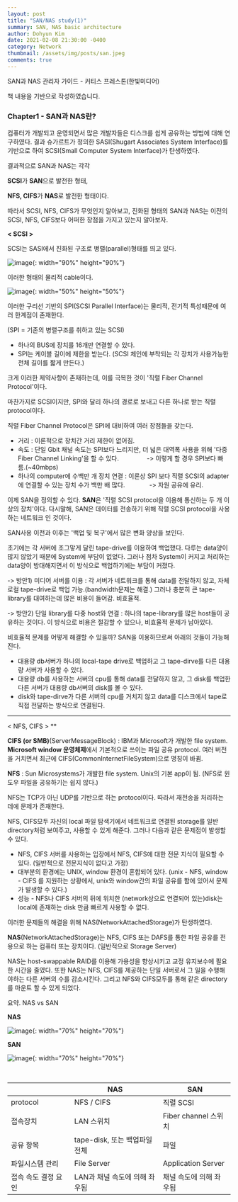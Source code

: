```yaml
---
layout: post
title: "SAN/NAS study(1)"
summary: SAN, NAS basic architecture
author: Dohyun Kim
date: 2021-02-08 21:30:00 -0400
category: Network
thumbnail: /assets/img/posts/san.jpeg
comments: true
---
```


SAN과 NAS 관리자 가이드 - 커티스 프레스톤(한빛미디어) 

책 내용을 기반으로 작성하였습니다.

### **Chapter1 - SAN과 NAS란?**

컴퓨터가 개발되고 운영되면서 많은 개발자들은 디스크를 쉽게 공유하는 방법에 대해 연구하였다. 결과 슈가르트가 정의한 SASI(Shugart Associates System Interface)를 기반으로 하여 SCSI(Small Computer System Interface)가 탄생하였다.

결과적으로 SAN과 NAS는 각각

**SCSI**가 **SAN**으로 발전한 형태,

**NFS, CIFS**가 **NAS**로 발전한 형태이다.

따라서 SCSI, NFS, CIFS가 무엇인지 알아보고, 진화된 형태의 SAN과 NAS는 이전의 SCSI, NFS, CIFS보다 어떠한 장점을 가지고 있는지 알아보자.

**< SCSI >**

SCSI는 SASI에서 진화된 구조로 병렬(parallel)형태를 띄고 있다. 

![image](https://user-images.githubusercontent.com/72643027/109924154-34414a00-7d03-11eb-9920-ab5549d8acf9.png){: width="90%" height="90%"}

이러한 형태의 물리적 cable이다.

![image](https://user-images.githubusercontent.com/72643027/109924187-41f6cf80-7d03-11eb-8278-0216712bba32.png){: width="50%" height="50%"}


이러한 구리선 기반의 SPI(SCSI Parallel Interface)는 물리적, 전기적 특성때문에 여러 한계점이 존재한다.

(SPI = 기존의 병렬구조를 취하고 있는 SCSI)

-   하나의 BUS에 장치를 16개만 연결할 수 있다.
-   SPI는 케이블 길이에 제한을 받는다. (SCSI 체인에 부착되는 각 장치가 사용가능한 전체 길이를 짧게 만든다.)

크게 이러한 제약사항이 존재하는데, 이를 극복한 것이 '직렬 Fiber Channel Protocol'이다.

마찬가지로 SCSI이지만, SPI와 달리 하나의 경로로 보내고 다른 하나로 받는 직렬 protocol이다.

직렬 Fiber Channel Protocol은 SPI에 대비하여 여러 장점들을 갖는다.

-   거리 : 이론적으로 장치간 거리 제한이 없어짐.
-   속도 : 단일 Gbit 채널 속도는 SPI보다 느리지만, 더 넓은 대역폭 사용을 위해 '다중 Fiber Channel Linking'을 할 수 있다.                -> 이렇게 할 경우 SPI보다 빠름.(~40mbps)
-   하나의 computer에 수백만 개 장치 연결 : 이론상 SPI 보다 직렬 SCSI의 adapter에 연결할 수 있는 장치 수가 백만 배 많다.              -> 자원 공유에 유리.

이제 SAN을 정의할 수 있다. **SAN**은 '직렬 SCSI protocol을 이용해 통신하는 두 개 이상의 장치'이다. 다시말해, SAN은 데이터를 전송하기 위해 직렬 SCSI protocol을 사용하는 네트워크 인 것이다.

SAN사용 이전과 이후는 '백업 및 복구'에서 많은 변화 양상을 보인다.

초기에는 각 서버에 조그맣게 달린 tape-drive를 이용하여 백업했다. 다루는 data양이 많지 않았기 때문에 System에 부담이 없었다. 그러나 점차 System이 커지고 처리하는 data양이 방대해지면서 이 방식으로 백업하기에는 부담이 커졌다. 

\-> 방안1) 미디어 서버를 이용 : 각 서버가 네트워크를 통해 data를 전달하지 않고, 자체 로컬 tape-drive로 백업 가능.(bandwidth문제는 해결.) 그러나 충분히 큰 tape-library를 대여하는데 많은 비용이 들어감. 비효율적.

\-> 방안2) 단일 library를 다중 host와 연결 : 하나의 tape-library를 많은 host들이 공유하는 것이다. 이 방식으로 비용은 절감할 수 있으나, 비효율적 문제가 남아있다.

비효율적 문제를 어떻게 해결할 수 있을까? SAN을 이용하므로써 아래의 것들이 가능해진다.

-   대용량 db서버가 하나의 local-tape drive로 백업하고 그 tape-dirve를 다른 대용량 서버가 사용할 수 있다.
-   대용량 db를 사용하는 서버의 cpu를 통해 data를 전달하지 않고, 그 disk를 백업한 다른 서버가 대용량 db서버의 disk를 볼 수 있다.
-   disk와 tape-dirve가 다른 서버의 cpu를 거치지 않고 data를 디스크에서 tape로 직접 전달하는 방식으로 연결된다.

***
< NFS, CIFS > **

**CIFS (or SMB)**(ServerMessageBlock) : IBM과 Microsoft가 개발한 file system. **Microsoft window 운영체제**에서 기본적으로 쓰이는 파일 공유 protocol. 여러 버전을 거치면서 최근에 CIFS(CommonInternetFileSystem)으로 명칭이 바뀜. 

**NFS** : Sun Microsystems가 개발한 file system. Unix의 기본 app이 됨. (NFS로 윈도우 파일을 공유하기는 쉽지 않다.) 

NFS는 TCP가 아닌 UDP를 기반으로 하는 protocol이다. 따라서 재전송을 처리하는 데에 문제가 존재한다. 

NFS, CIFS모두 자신의 local 파일 탐색기에서 네트워크로 연결된 storage를 일반 directory처럼 보여주고, 사용할 수 있게 해준다. 그러나 다음과 같은 문제점이 발생할 수 있다.

-   NFS, CIFS 서버를 사용하는 입장에서 NFS, CIFS에 대한 전문 지식이 필요할 수 있다. (일반적으로 전문지식이 없다고 가정)
-   대부분의 환경에는 UNIX, window 환경이 혼합되어 있다. (unix - NFS, window - CIFS 를 지원하는 상황에서, unix와 window간의 파일 공유를 함에 있어서 문제가 발생할 수 있다.) 
-   성능 - NFS나 CIFS 서버의 뒤에 위치한 (network상으로 연결되어 있는)disk는 local에 존재하는 disk 만큼 빠르게 사용할 수 없다.

이러한 문제들의 해결을 위해 NAS(NetworkAttachedStorage)가 탄생하였다.

**NAS**(NetworkAttachedStorage)는 NFS, CIFS 또는 DAFS를 통한 파일 공유를 전용으로 하는 컴퓨터 또는 장치이다. (일반적으로 Storage Server)

NAS는 host-swappable RAID를 이용해 가용성을 향상시키고 교정 유지보수에 필요한 시간을 줄였다. 또한 NAS는 NFS, CIFS를 제공하는 단일 서버로서 그 일을 수행해야하는 다른 서버의 수를 감소시킨다. 그리고 NFS와 CIFS모두를 통해 같은 directory를 마운트 할 수 있게 되었다. 

요약. NAS vs SAN

**NAS**

![image](https://user-images.githubusercontent.com/72643027/109924229-4fac5500-7d03-11eb-9225-0c43bafe424b.png){: width="70%" height="70%"}

**SAN**

![image](https://user-images.githubusercontent.com/72643027/109924279-5d61da80-7d03-11eb-92a7-38b5a67f66b9.png){: width="70%" height="70%"}

<br/>

|   |NAS    | SAN |
|----|-----|----|
|protocol | NFS / CIFS | 직렬 SCSI|
|접속장치 | LAN 스위치 | Fiber channel 스위치|
|공유 항목 | tape-disk, 또는 백업파일 전체&nbsp;&nbsp;  | 파일|
|파일시스템 관리| File Server | Application Server|
|접속 속도 결정 요인&nbsp; &nbsp; | LAN과 채널 속도에 의해 좌우됨 | 채널 속도에 의해 좌우됨|
